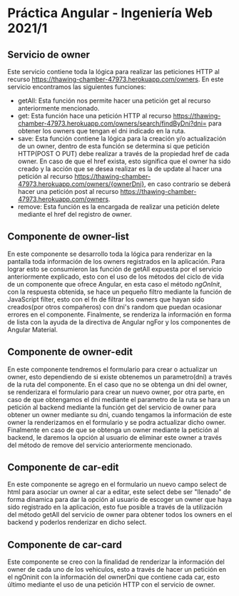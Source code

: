 # Práctica Angular - Ingeniería Web 2021/1

## Servicio de owner

Este servicio contiene toda la lógica para realizar las peticiones HTTP al recurso https://thawing-chamber-47973.herokuapp.com/owners. En este servicio encontramos las siguientes funciones:

- getAll: Esta función nos permite hacer una petición get al recurso anteriormente mencionado.
- get: Esta función hace una petición HTTP al recurso https://thawing-chamber-47973.herokuapp.com/owners/search/findByDni?dni= para obtener los owners que tengan el dni indicado en la ruta.
- save: Esta función contiene la lógica para la creación y/o actualización de un owner, dentro de esta función se determina si que petición HTTP(POST O PUT) debe realizar a través de la propiedad href de cada owner. En caso de que el href exista, esto significa que el owner ha sido creado y la acción que se desea realizar es la de update al hacer una petición al recurso https://thawing-chamber-47973.herokuapp.com/owners/{ownerDni}, en caso contrario se deberá hacer una petición post al recurso https://thawing-chamber-47973.herokuapp.com/owners.
- remove: Esta función es la encargada de realizar una petición delete mediante el href del registro de owner.

## Componente de owner-list

En este componente se desarrollo toda la lógica para renderizar en la pantalla toda información de los owners registrados en la aplicación. Para lograr esto se consumieron las función de getAll expuesta por el servicio anteriormente explicado, esto con el uso de los métodos del ciclo de vida de un componente que ofrece Angular, en esta caso el método _ngOnInit_, con la respuesta obtenida, se hace un pequeño filtro mediante la función de JavaScript filter, esto con el fn de filtrar los owners que hayan sido creados(por otros compañeros) con dni's random que puedan ocasionar errores en el componente. Finalmente, se renderiza la información en forma de lista con la ayuda de la directiva de Angular ngFor y los componentes de Angular Material.

## Componente de owner-edit

En este componente tendremos el formulario para crear o actualizar un owner, esto dependiendo de si existe obtenemos un parametro(dni) a través de la ruta del componente. En el caso que no se obtenga un dni del owner, se renderizara el formulario para crear un nuevo owner, por otra parte, en caso de que obtengamos el dni mediante el parametro de la ruta se hara un petición al backend mediante la función get del servicio de owner para obtener un owner mediante su dni, cuando tengamos la información de este owner la renderizamos en el formulario y se podra actualizar dicho owner. Finalmente en caso de que se obtenga un owner mediante la petición al backend, le daremos la opción al usuario de eliminar este owner a través del método de remove del servicio anteriormente mencionado.

## Componente de car-edit

En este componente se agrego en el formulario un nuevo campo select de html para asociar un owner al car a editar, este select debe ser "llenado" de forma dinamica para dar la opción al usuario de escoger un owner que haya sido registrado en la aplicación, esto fue posible a través de la utilización del método getAll del servicio de owner para obtener todos los owners en el backend y poderlos renderizar en dicho select.

## Componente de car-card

Este componente se creo con la finalidad de renderizar la información del owner de cada uno de los vehiculos, esto a través de hacer un petición en el ngOninit con la información del ownerDni que contiene cada car, esto último mediante el uso de una petición HTTP con el servicio de owner.

